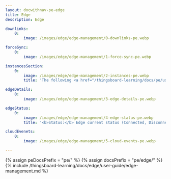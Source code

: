 ```yaml
---
layout: docwithnav-pe-edge
title: Edge 
description: Edge 

downlinks:
    0:
        image: /images/edge/edge-management/0-downlinks-pe.webp

forceSync:
    0:
        image: /images/edge/edge-management/1-force-sync-pe.webp

instancesSection:
    0:
        image: /images/edge/edge-management/2-instances-pe.webp
        title: 'The following <a href="/thingsboard-learning/docs/pe/user-guide/groups/" target="_blank">entity groups</a> and events can be managed: <ul><li><b>Manage edge user groups:</b> Organize and control user groups assigned to the Edge.</li><li><b>Manage edge asset groups:</b> Manage collections of assets (e.g., buildings, machines, or any other monitored entities) grouped at the Edge.</li><li><b>Manage edge device groups:</b> Administer groups of devices that are managed by the Edge.</li><li><b>Manage edge entity view groups:</b> Manage groups of entities filtered views (e.g., devices or assets) at the Edge to display specific subsets of data or contextual information. Read more about the Entity views in <a href="/thingsboard-learning/docs/pe/user-guide/entity-views/" target="_blank">this article</a>.</li><li><b>Manage edge dashboard groups:</b> Manage groups of dashboards available at the Edge.</li><li><b>Manage edge scheduler events:</b> Define, configure, and manage scheduled events at the Edge. Read more about the Scheduler in <a href="/thingsboard-learning/docs/pe/user-guide/scheduler/" target="_blank">this article</a>.</li><li><b>Manage edge rule chains:</b> Create, configure, and manage rule chains specifically for the Edge.</li><li><b>Manage edge integrations:</b> Configure and manage integrations at the Edge. Read more about the Platform Integrations in <a href="/thingsboard-learning/docs/user-guide/integrations/" target="_blank">this article</a>.</li><li><b>Delete:</b> Remove the Edge and all related data.</li></ul>'

edgeDetails:
    0:
        image: /images/edge/edge-management/3-edge-details-pe.webp

edgeStatus:
    0:
        image: /images/edge/edge-management/4-edge-status-pe.webp
        title: '<b>Status:</b> Edge current status (Connected, Disconnected).<li><b>Name:</b> The name of the current Edge instance.</li><li><b>ID:</b> The identification code of the current Edge instance.</li><li><b>Type:</b> The "default" Edge type is by design.</li><li><b>Routing Key:</b> The Edge key used to install the instance.</li><li><b>Maximum amount of allowed devices:</b> The number of devices allowed by your <a href="/pricing/?section=thingsboard-edge&solution=edge-pay-as-you-go" target="_blank">price plan</a></li><li><b>Maximum amount of allowed assets:</b>The number of assets allowed by your <a href="/pricing/?section=thingsboard-edge&solution=edge-pay-as-you-go" target="_blank">price plan</a></li><li><b>Last time connected to/disconnected from cloud:</b> The date and time the instance is connected to/disconnected from Cloud. Displayed in a format YYYY-MM-DD H:Min:Sec.</li>'

cloudEvenets:
    0:
        image: /images/edge/edge-management/5-cloud-events-pe.webp

---
```

{% assign peDocsPrefix = "pe/" %}
{% assign docsPrefix = "pe/edge/" %}
{% include /thingsboard-learning/docs/edge/user-guide/edge-management.md %}
